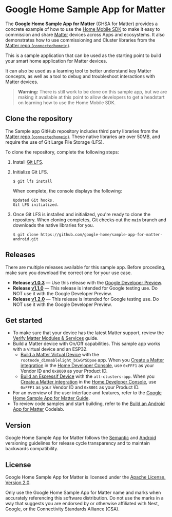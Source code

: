 # Google Home Sample App for Matter

The **Google Home Sample App for Matter** (GHSA for Matter) provides a concrete example of how to
use the [Home Mobile SDK](https://developers.home.google.com/matter/apis/home) to make it
easy to commission and share [Matter](https://developers.home.google.com/matter/overview) devices
across Apps and ecosystems. It also demonstrates how to use commissioning and Cluster libraries
from the
[Matter repo (`connectedhomeip`)](https://github.com/project-chip/connectedhomeip).

This is a sample application that can be used as the starting point to build your
smart home application for Matter devices.

It can also be used as a learning tool to better understand key Matter concepts, as well as a tool
to debug and troubleshoot interactions with Matter devices.

> **Warning:** There is still work to be done on this sample app, but we are making it available
> at this point to allow developers to get a headstart on learning how to use the Home Mobile SDK.

## Clone the repository

The Sample app GitHub repository includes third party libraries from the
[Matter repo (`connectedhomeip`)](https://github.com/project-chip/connectedhomeip).
These native libraries are over 50MB, and require the use of Git Large File
Storage (LFS).

To clone the repository, complete the following steps:

1.  Install [Git LFS](https://git-lfs.github.com/).

2.  Initialize Git LFS.

    ```console
    $ git lfs install
    ```

    When complete, the console displays the following:

    ```console
    Updated Git hooks.
    Git LFS initialized.
    ```

3.  Once Git LFS is installed and initialized, you're ready to clone the
    repository. When cloning completes, Git checks out the `main` branch
    and downloads the native libraries for you.

    ```console
    $ git clone https://github.com/google-home/sample-app-for-matter-android.git
    ```

## Releases

There are multiple releases available for this sample app. Before proceding, make sure you
download the correct one for your use case.

*   **Release [v1.0.3](https://github.com/google-home/sample-app-for-matter-android/releases/tag/v1.0.3)**
    — Use this release with the [Google Developer Preview](https://developers.home.google.com/matter/get-started).
*   **Release [v1.1.0](https://github.com/google-home/sample-app-for-matter-android/releases/tag/v1.1.0)**
    — This release is intended for Google testing use. Do NOT use it with the Google Developer Preview.
*   **Release [v1.2.0](https://github.com/google-home/sample-app-for-matter-android/releases/tag/v1.2.0)**
    — This release is intended for Google testing use. Do NOT use it with the Google Developer Preview.  

## Get started

*   To make sure that your device has the latest Matter support, review the
    [Verify Matter Modules & Services](https://developers.home.google.com/matter/verify-services)
    guide.
*   Build a Matter device with On/Off capabilities. This sample  app works with a virtual device
    and an ESP32.
    *   [Build a Matter Virtual Device](https://developers.home.google.com/codelabs/matter-device-virtual)
        with the `rootnode_dimmablelight_bCwGYSDpoe` app. When you
        [Create a Matter integration](https://developers.home.google.com/matter/integration/create)
        in the [Home Developer Console](https://console.home.google.com/projects),
        use `0xFFF1` as your Vendor ID and `0x8000` as your Product ID.
    *   [Build an Espressif Device](https://developers.home.google.com/matter/vendors/espressif)
        with the `all-clusters-app`. When you
        [Create a Matter integration](https://developers.home.google.com/matter/integration/create)
        in the [Home Developer Console](https://console.home.google.com/projects),
        use `0xFFF1` as your Vendor ID and `0x8001` as your Product ID.
*   For an overview of the user interface and features, refer to
    the [Google Home Sample App for Matter Guide](https://developers.home.google.com/samples/matter-app).
*   To review code samples and start building, refer to
    the [Build an Android App for Matter](https://developers.home.google.com/codelabs/matter-sample-app)
    Codelab.        

## Version

Google Home Sample App for Matter follows the [Semantic](http://semver.org/)
and [Android](https://developer.android.com/studio/publish/versioning) versioning guidelines for
release cycle transparency and to maintain backwards compatibility.

## License

Google Home Sample App for Matter is licensed under
the [Apache License, Version 2.0](http://www.apache.org/licenses/LICENSE-2.0).

Only use the Google Home Sample App for Matter name and marks when accurately referencing this
software distribution. Do not use the marks in a way that suggests you are endorsed by or otherwise
affiliated with Nest, Google, or the Connectivity Standards Alliance (CSA).
